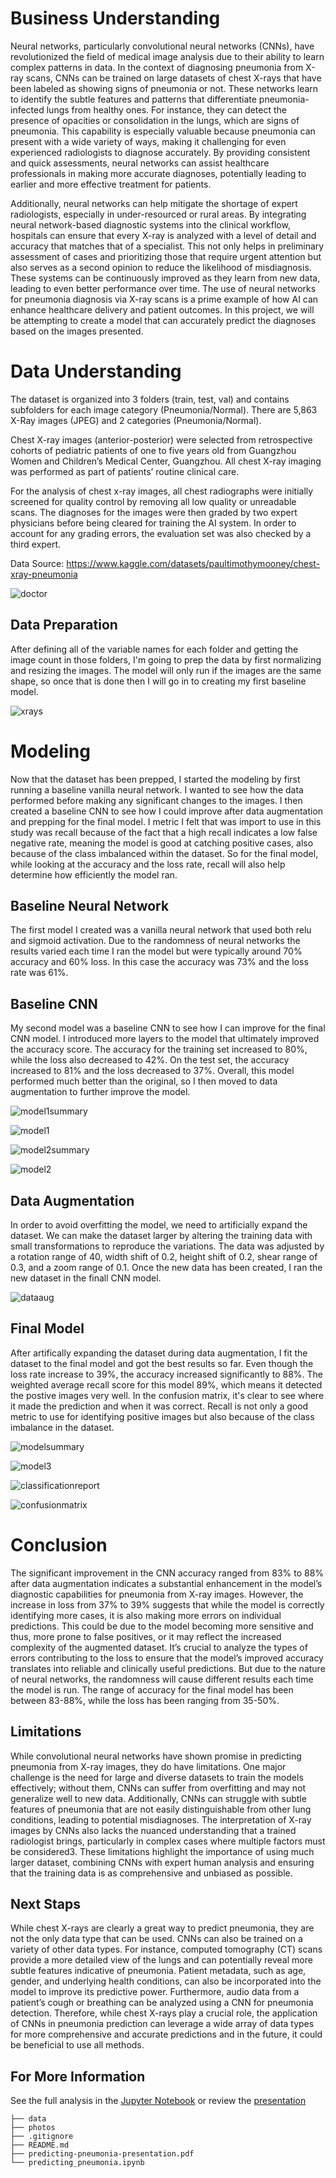 # Business Understanding

   Neural networks, particularly convolutional neural networks (CNNs), have revolutionized the field of medical image analysis due to their ability to learn complex patterns in data. In the context of diagnosing pneumonia from X-ray scans, CNNs can be trained on large datasets of chest X-rays that have been labeled as showing signs of pneumonia or not. These networks learn to identify the subtle features and patterns that differentiate pneumonia-infected lungs from healthy ones. For instance, they can detect the presence of opacities or consolidation in the lungs, which are signs of pneumonia. This capability is especially valuable because pneumonia can present with a wide variety of ways, making it challenging for even experienced radiologists to diagnose accurately. By providing consistent and quick assessments, neural networks can assist healthcare professionals in making more accurate diagnoses, potentially leading to earlier and more effective treatment for patients.
    
   Additionally, neural networks can help mitigate the shortage of expert radiologists, especially in under-resourced or rural areas. By integrating neural network-based diagnostic systems into the clinical workflow, hospitals can ensure that every X-ray is analyzed with a level of detail and accuracy that matches that of a specialist. This not only helps in preliminary assessment of cases and prioritizing those that require urgent attention but also serves as a second opinion to reduce the likelihood of misdiagnosis. These systems can be continuously improved as they learn from new data, leading to even better performance over time. The use of neural networks for pneumonia diagnosis via X-ray scans is a prime example of how AI can enhance healthcare delivery and patient outcomes. In this project, we will be attempting to create a model that can accurately predict the diagnoses based on the images presented.
   

# Data Understanding

The dataset is organized into 3 folders (train, test, val) and contains subfolders for each image category (Pneumonia/Normal). There are 5,863 X-Ray images (JPEG) and 2 categories (Pneumonia/Normal).

Chest X-ray images (anterior-posterior) were selected from retrospective cohorts of pediatric patients of one to five years old from Guangzhou Women and Children’s Medical Center, Guangzhou. All chest X-ray imaging was performed as part of patients’ routine clinical care.

For the analysis of chest x-ray images, all chest radiographs were initially screened for quality control by removing all low quality or unreadable scans. The diagnoses for the images were then graded by two expert physicians before being cleared for training the AI system. In order to account for any grading errors, the evaluation set was also checked by a third expert.

Data Source: https://www.kaggle.com/datasets/paultimothymooney/chest-xray-pneumonia

![doctor](https://github.com/lpb3393/predicting_pneumonia/blob/main/photos/doctor.JPG)


## Data Preparation

After defining all of the variable names for each folder and getting the image count in those folders, I'm going to prep the data by first normalizing and resizing the images. The model will only run if the images are the same shape, so once that is done then I will go in to creating my first baseline model.

![xrays](https://github.com/lpb3393/predicting_pneumonia/blob/main/photos/xrays.JPG)

# Modeling

Now that the dataset has been prepped, I started the modeling by first running a baseline vanilla neural network. I wanted to see how the data performed before making any significant changes to the images. I then created a baseline CNN to see how I could improve after data augmentation and prepping for the final model. I metric I felt that was import to use in this study was recall because of the fact that a high recall indicates a low false negative rate, meaning the model is good at catching positive cases, also because of the class imbalanced within the dataset. So for the final model, while looking at the accuracy and the loss rate, recall will also help determine how efficiently the model ran.

## Baseline Neural Network

The first model I created was a vanilla neural network that used both relu and sigmoid activation. Due to the randomness of neural networks the results varied each time I ran the model but were typically around 70% accuracy and 60% loss. In this case the accuracy was 73% and the loss rate was 61%.

## Baseline CNN

My second model was a baseline CNN to see how I can improve for the final CNN model. I introduced more layers to the model that ultimately improved the accuracy score. The accuracy for the training set increased to 80%, while the loss also decreased to 42%. On the test set, the accuracy increased to 81% and the loss decreased to 37%. Overall, this model performed much better than the original, so I then moved to data augmentation to further improve the model.


![model1summary](https://github.com/lpb3393/predicting_pneumonia/blob/main/photos/model1summary.JPG)

![model1](https://github.com/lpb3393/predicting_pneumonia/blob/main/photos/model1.JPG)

![model2summary](https://github.com/lpb3393/predicting_pneumonia/blob/main/photos/model2summary.JPG)

![model2](https://github.com/lpb3393/predicting_pneumonia/blob/main/photos/model2.JPG)


## Data Augmentation

In order to avoid overfitting the model, we need to artificially expand the dataset. We can make the dataset larger by altering the training data with small transformations to reproduce the variations. The data was adjusted by a rotation range of 40, width shift of 0.2, height shift of 0.2, shear range of 0.3, and a zoom range of 0.1. Once the new data has been created, I ran the new dataset in the finall CNN model.

![dataaug](https://github.com/lpb3393/predicting_pneumonia/blob/main/photos/dataaug.JPG)


## Final Model

After artifically expanding the dataset during data augmentation, I fit the dataset to the final model and got the best results so far. Even though the loss rate increase to 39%, the accuracy increased significantly to 88%. The weighted average recall score for this model 89%, which means it detected the postive images very well. In the confusion matrix, it's clear to see where it made the prediction and when it was correct. Recall is not only a good metric to use for identifying positive images but also because of the class imbalance in the dataset.

![modelsummary](https://github.com/lpb3393/predicting_pneumonia/blob/main/photos/modelsummary.JPG)


![model3](https://github.com/lpb3393/predicting_pneumonia/blob/main/photos/model3.JPG)


![classificationreport](https://github.com/lpb3393/predicting_pneumonia/blob/main/photos/classificationreport.JPG)


![confusionmatrix](https://github.com/lpb3393/predicting_pneumonia/blob/main/photos/confusionmatrix.JPG)



# Conclusion

The significant improvement in the CNN accuracy ranged from 83% to 88% after data augmentation indicates a substantial enhancement in the model’s diagnostic capabilities for pneumonia from X-ray images. However, the increase in loss from 37% to 39% suggests that while the model is correctly identifying more cases, it is also making more errors on individual predictions. This could be due to the model becoming more sensitive and thus, more prone to false positives, or it may reflect the increased complexity of the augmented dataset. It’s crucial to analyze the types of errors contributing to the loss to ensure that the model’s improved accuracy translates into reliable and clinically useful predictions. But due to the nature of neural networks, the randomness will cause different results each time the model is run. The range of accuracy for the final model has been between 83-88%, while the loss has been ranging from 35-50%.

 
## Limitations

While convolutional neural networks have shown promise in predicting pneumonia from X-ray images, they do have limitations. One major challenge is the need for large and diverse datasets to train the models effectively; without them, CNNs can suffer from overfitting and may not generalize well to new data. Additionally, CNNs can struggle with subtle features of pneumonia that are not easily distinguishable from other lung conditions, leading to potential misdiagnoses. The interpretation of X-ray images by CNNs also lacks the nuanced understanding that a trained radiologist brings, particularly in complex cases where multiple factors must be considered3. These limitations highlight the importance of using much larger dataset, combining CNNs with expert human analysis and ensuring that the training data is as comprehensive and unbiased as possible.

## Next Staps

While chest X-rays are clearly a great way to predict pneumonia, they are not the only data type that can be used. CNNs can also be trained on a variety of other data types. For instance, computed tomography (CT) scans provide a more detailed view of the lungs and can potentially reveal more subtle features indicative of pneumonia. Patient metadata, such as age, gender, and underlying health conditions, can also be incorporated into the model to improve its predictive power. Furthermore, audio data from a patient’s cough or breathing can be analyzed using a CNN for pneumonia detection. Therefore, while chest X-rays play a crucial role, the application of CNNs in pneumonia prediction can leverage a wide array of data types for more comprehensive and accurate predictions and in the future, it could be beneficial to use all methods.



## For More Information
See the full analysis in the [Jupyter Notebook](https://github.com/lpb3393/predicting_pneumonia/blob/main/predicting_pneumonia.ipynb) or review the [presentation](https://github.com/lpb3393/predicting_pneumonia/blob/main/predicting-pneumonia-presentation.pdf)




```
├── data
├── photos
├── .gitignore
├── README.md
├── predicting-pneumonia-presentation.pdf
└── predicting_pneumonia.ipynb
```
